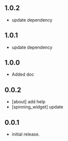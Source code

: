 ## 1.0.2
- update dependency
## 1.0.1
- update dependency
## 1.0.0
- Added doc
## 0.0.2
- [about] add help
- [spinning_widget] update
## 0.0.1
- initial release.

